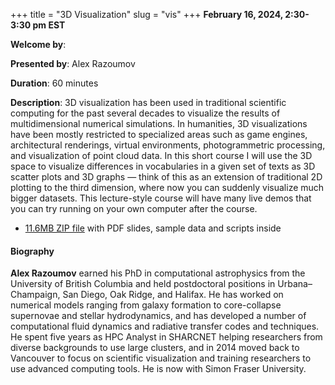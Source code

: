 +++
title = "3D Visualization"
slug = "vis"
+++
**February 16, 2024, 2:30-3:30 pm EST**

**Welcome by**: 

**Presented by**: Alex Razoumov

**Duration**: 60 minutes

**Description**: 3D visualization has been used in traditional scientific computing for the past several
decades to visualize the results of multidimensional numerical simulations. In humanities, 3D visualizations
have been mostly restricted to specialized areas such as game engines, architectural renderings, virtual
environments, photogrammetric processing, and visualization of point cloud data. In this short course I will
use the 3D space to visualize differences in vocabularies in a given set of texts as 3D scatter plots and 3D
graphs — think of this as an extension of traditional 2D plotting to the third dimension, where now you can
suddenly visualize much bigger datasets. This lecture-style course will have many live demos that you can try
running on your own computer after the course.

* [11.6MB ZIP file](http://bit.ly/hssviszip) with PDF slides, sample data and scripts inside

#### Biography

**Alex Razoumov** earned his PhD in computational astrophysics
from the University of British Columbia and held postdoctoral
positions in Urbana–Champaign, San Diego, Oak Ridge, and Halifax.
He has worked on numerical models ranging from galaxy formation to
core-collapse supernovae and stellar hydrodynamics, and has developed a number
of computational fluid dynamics and radiative transfer codes and techniques.
He spent five years as HPC Analyst in SHARCNET helping
researchers from diverse backgrounds to use large clusters, and in
2014 moved back to Vancouver to focus on scientific visualization
and training researchers to use advanced computing tools.
He is now with Simon Fraser University.
